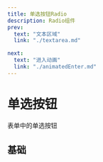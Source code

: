 ```yaml
---
title: 单选按钮Radio
description: Radio组件
prev:
  text: "文本区域"
  link: "./textarea.md"

next: 
  text: "进入动画"
  link: "./animatedEnter.md"
---
```


# 单选按钮

表单中的单选按钮

## 基础

<preview path="../previews/radio/basic.vue" title="基础" description="默认的单选按钮"></preview>



